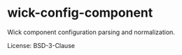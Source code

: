 # wick-config-component

Wick component configuration parsing and normalization.

License: BSD-3-Clause
